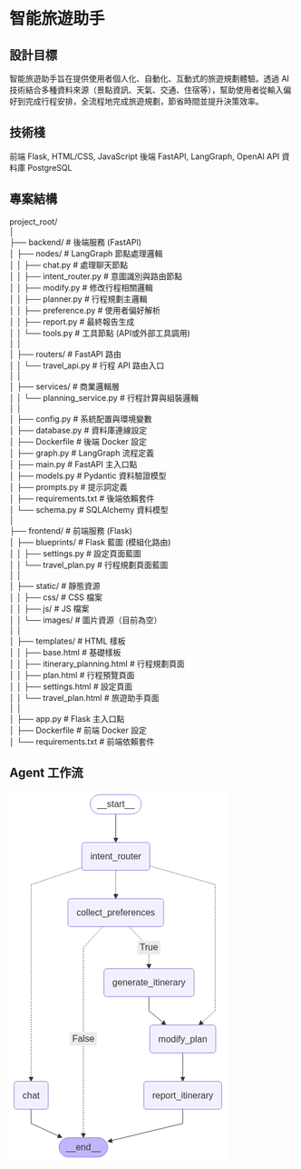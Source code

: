 # 智能旅遊助手

## 設計目標
智能旅遊助手旨在提供使用者個人化、自動化、互動式的旅遊規劃體驗。透過 AI 技術結合多種資料來源（景點資訊、天氣、交通、住宿等），幫助使用者從輸入偏好到完成行程安排，全流程地完成旅遊規劃，節省時間並提升決策效率。

## 技術棧
前端	Flask, HTML/CSS, JavaScript
後端	FastAPI, LangGraph, OpenAI API
資料庫	PostgreSQL

## 專案結構
project_root/  
│  
├── backend/                          # 後端服務 (FastAPI)  
│   ├── nodes/                        # LangGraph 節點處理邏輯  
│   │   ├── chat.py                   # 處理聊天節點  
│   │   ├── intent_router.py          # 意圖識別與路由節點  
│   │   ├── modify.py                 # 修改行程相關邏輯  
│   │   ├── planner.py                # 行程規劃主邏輯  
│   │   ├── preference.py             # 使用者偏好解析  
│   │   ├── report.py                 # 最終報告生成  
│   │   └── tools.py                  # 工具節點 (API或外部工具調用)  
│   │  
│   ├── routers/                      # FastAPI 路由  
│   │   └── travel_api.py             # 行程 API 路由入口  
│   │  
│   ├── services/                     # 商業邏輯層  
│   │   └── planning_service.py       # 行程計算與組裝邏輯  
│   │  
│   ├── config.py                     # 系統配置與環境變數  
│   ├── database.py                   # 資料庫連線設定  
│   ├── Dockerfile                    # 後端 Docker 設定  
│   ├── graph.py                      # LangGraph 流程定義  
│   ├── main.py                       # FastAPI 主入口點  
│   ├── models.py                     # Pydantic 資料驗證模型  
│   ├── prompts.py                    # 提示詞定義  
│   ├── requirements.txt              # 後端依賴套件  
│   └── schema.py                     # SQLAlchemy 資料模型  
│  
├── frontend/                         # 前端服務 (Flask)  
│   ├── blueprints/                   # Flask 藍圖 (模組化路由)  
│   │   ├── settings.py               # 設定頁面藍圖  
│   │   └── travel_plan.py            # 行程規劃頁面藍圖  
│   │  
│   ├── static/                       # 靜態資源  
│   │   ├── css/                      # CSS 檔案  
│   │   ├── js/                       # JS 檔案  
│   │   └── images/                   # 圖片資源（目前為空）  
│   │  
│   ├── templates/                    # HTML 樣板  
│   │   ├── base.html                 # 基礎樣板  
│   │   ├── itinerary_planning.html   # 行程規劃頁面  
│   │   ├── plan.html                 # 行程預覽頁面  
│   │   ├── settings.html             # 設定頁面  
│   │   └── travel_plan.html          # 旅遊助手頁面  
│   │  
│   ├── app.py                        # Flask 主入口點  
│   ├── Dockerfile                    # 前端 Docker 設定  
│   └── requirements.txt              # 前端依賴套件  

## Agent 工作流
![Agent workflow](workflow.png)
